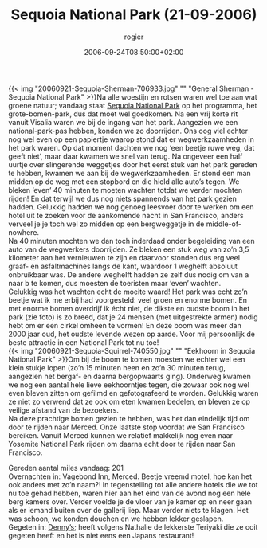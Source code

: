 ﻿---
title: Sequoia National Park (21-09-2006)
author: rogier
type: post
date: 2006-09-24T08:50:00+02:00
url: /weblog/2006/09/24/sequoia-national-park-21-09-2006/
commentFolder: 2006-09-24-sequoia-national-park-21-09-2006
categories:
- Vakantie
tags:
- Amerika
- westkust
resources:
- src: 20060921-Sequoia-Sherman-706933.jpg
  title: General Sherman - Sequoia National Park
- src: 20060921-Sequoia-Squirrel-740550.jpg
  title: Eekhoorn in Sequoia National Park

---
{{< img "20060921-Sequoia-Sherman-706933.jpg" ""  "General Sherman - Sequoia National Park" >}}Na alle woestijn en rotsen waren wel toe aan wat groene natuur; vandaag staat [Sequoia National Park](http://www.nps.gov/seki/) op het programma, het grote-bomen-park, dus dat moet wel goedkomen. Na een vrij korte rit vanuit Visalia waren we bij de ingang van het park. Aangezien we een national-park-pas hebben, konden we zo doorrijden. Ons oog viel echter nog wel even op een papiertje waarop stond dat er wegwerkzaamheden in het park waren. Op dat moment dachten we nog ‘een beetje ruwe weg, dat geeft niet’, maar daar kwamen we snel van terug. Na ongeveer een half uurtje over slingerende weggetjes door het eerst stuk van het park gereden te hebben, kwamen we aan bij de wegwerkzaamheden. Er stond een man midden op de weg met een stopbord en die hield alle auto’s tegen. We bleken ‘even’ 40 minuten te moeten wachten totdat we verder mochten rijden! En dat terwijl we dus nog niets spannends van het park gezien hadden. Gelukkig hadden we nog genoeg leesvoer door te werken om een hotel uit te zoeken voor de aankomende nacht in San Francisco, anders verveel je je toch wel zo midden op een bergweggetje in de middle-of-nowhere.  
Na 40 minuten mochten we dan toch inderdaad onder begeleiding van een auto van de wegwerkers doorrijden. Ze bleken een stuk weg van zo’n 3,5 kilometer aan het vernieuwen te zijn en daarvoor stonden dus erg veel graaf- en asfaltmachines langs de kant, waardoor 1 weghelft absoluut onbruikbaar was. De andere weghelft hadden ze zelf dus nodig om van a naar b te komen, dus moesten de toeristen maar ‘even’ wachten.  
Gelukkig was het wachten echt de moeite waard! Het park was echt zo’n beetje wat ik me erbij had voorgesteld: veel groen en enorme bomen. En met enorme bomen overdrijf ik écht niet, de dikste en oudste boom in het park (zie foto) is zo breed, dat je 24 mensen (met uitgestrekte armen) nodig hebt om er een cirkel omheen te vormen! En deze boom was meer dan 2000 jaar oud, het oudste levende wezen op aarde. Voor mij persoonlijk de beste attractie in een National Park tot nu toe!  
{{< img "20060921-Sequoia-Squirrel-740550.jpg" ""  "Eekhoorn in Sequoia National Park" >}}Om bij de boom te komen moesten we echter wel een klein stukje lopen (zo’n 15 minuten heen en zo’n 30 minuten terug, aangezien het bergaf- en daarna bergopwaarts ging). Onderweg kwamen we nog een aantal hele lieve eekhoorntjes tegen, die zowaar ook  nog wel even bleven zitten om gefilmd en gefotografeerd te worden. Gelukkig waren ze niet zo verwend dat ze ook om eten kwamen bedelen, en bleven ze op veilige afstand van de bezoekers.  
Na deze prachtige bomen gezien te hebben, was het dan eindelijk tijd om door te rijden naar Merced. Onze laatste stop voordat we San Francisco bereiken. Vanuit Merced kunnen we relatief makkelijk nog even naar Yosemite National Park rijden om daarna echt door te rijden naar San Francisco.  

Gereden aantal miles vandaag: 201  
Overnachten in: Vagebond Inn, Merced.  Beetje vreemd motel, hoe kan het ook anders met zo’n naam?! In tegenstelling tot alle andere hotels die we tot nu toe gehad hebben, waren hier aan het eind van de avond nog een hele berg kamers over. Verder voelde je de vloer van je kamer op en neer gaan als er iemand buiten over de gallerij liep. Maar verder niets te klagen. Het was schoon, we konden douchen en we hebben lekker geslapen.   
Gegeten in: [Denny’s](http://www.dennys.com/); heeft volgens Nathalie de lekkerste Teriyaki die ze ooit gegeten heeft en het is niet eens een Japans restaurant!
